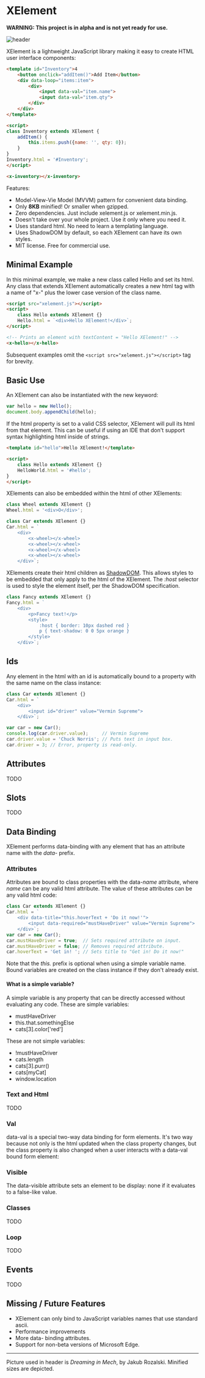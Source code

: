 # XElement

**WARNING: This project is in alpha and is not yet ready for use.**

![header](img/header.jpg)

XElement  is a lightweight JavaScript library making it easy to create HTML user interface components:

```html
<template id="Inventory">4
    <button onclick="addItem()">Add Item</button>
    <div data-loop="items:item">
        <div>
            <input data-val="item.name">
            <input data-val="item.qty">
        </div>
    </div>
</template>

<script>
class Inventory extends XElement {
    addItem() {
        this.items.push({name: '', qty: 0});
    }
}
Inventory.html = '#Inventory';
</script>

<x-inventory></x-inventory>
```

Features:

- Model-View-Vie Model (MVVM) pattern for convenient data binding.
- Only **8KB** minified!  Or smaller when gzipped.
- Zero dependencies.  Just include xelement.js or xelement.min.js.
- Doesn't take over your whole project.  Use it only where you need it.
- Uses standard html.  No need to learn a templating language.
- Uses ShadowDOM by default, so each XElement can have its own styles.
- MIT license.  Free for commercial use.

## Minimal Example

In this minimal example, we make a new class called Hello and set its html.  Any class that extends XElement automatically creates a new html tag with a name of "x-" plus the lower case version of the class name.

```html
<script src="xelement.js"></script>
<script>
	class Hello extends XElement {}
    Hello.html = `<div>Hello XElement!</div>`;
</script>

<!-- Prints an element with textContent = "Hello XElement!" -->
<x-hello></x-hello>
```

Subsequent examples omit the  ```<script src="xelement.js"></script>``` tag for brevity.
## Basic Use

An XElement can also be instantiated with the new keyword:

```javascript
var hello = new Hello();
document.body.appendChild(hello);
```

If the html property is set to a valid CSS selector, XElement will pull its html from that element.  This can be useful if using an IDE that don't support syntax highlighting html inside of strings.

```html
<template id="hello">Hello XElement!</template>

<script>
	class Hello extends XElement {}
    HelloWorld.html = '#hello';
}
</script>
```

XElements can also be embedded within the html of other XElements:

```javascript
class Wheel extends XElement {}
Wheel.html = '<div>O</div>';

class Car extends XElement {}
Car.html = `
	<div>
		<x-wheel></x-wheel>
        <x-wheel></x-wheel>
        <x-wheel></x-wheel>
        <x-wheel></x-wheel>
	</div>`;
```

XElements create their html children as [ShadowDOM](https://developer.mozilla.org/en-US/docs/Web/Web_Components/Using_shadow_DOM).  This allows styles to be embedded that only apply to the html of the XElement.  The *:host* selector is used to style the element itself, per the ShadowDOM specification.

```javascript
class Fancy extends XElement {}
Fancy.html = `
	<div>		
		<p>Fancy text!</p>
		<style>
			:host { border: 10px dashed red }
			p { text-shadow: 0 0 5px orange }
		</style>
	</div>`;
```

## Ids

Any element in the html with an id is automatically bound to a property with the same name on the class instance:

```javascript
class Car extends XElement {}
Car.html = `
	<div>
		<input id="driver" value="Vermin Supreme">
	</div>`;

var car = new Car();
console.log(car.driver.value);     // Vermin Supreme
car.driver.value = 'Chuck Norris'; // Puts text in input box.
car.driver = 3; // Error, property is read-only.
```

## Attributes

TODO

## Slots

TODO

## Data Binding

XElement performs data-binding with any element that has an attribute name with the *data-* prefix.

### Attributes

Attributes are bound to class properties with the data-*name* attribute, where *name* can be any valid html attribute.  The value of these attributes can be any valid html code:

```javascript
class Car extends XElement {}
Car.html = `
	<div data-title="this.hoverText + 'Do it now!'">
		<input data-required="mustHaveDriver" value="Vermin Supreme">
	</div>`;
var car = new Car();
car.mustHaveDriver = true;  // Sets required attribute on input.
car.mustHaveDriver = false; // Removes required attribute.
car.hoverText = 'Get in! '; // Sets title to "Get in! Do it now!"
```

Note that the *this.* prefix is optional when using a simple variable name.  Bound variables are created on the class instance if they don't already exist.

#### What is a simple variable?

A simple variable is any property that can be directly accessed without evaluating any code.  These are simple variables:

- mustHaveDriver
- this.that.somethingElse
- cats[3].color['red']

These are not simple variables:

- !mustHaveDriver
- cats.length
- cats[3].purr()
- cats[myCat]
- window.location

### Text and Html

TODO

### Val

data-val is a special two-way data binding for form elements.  It's two way because not only is the html updated when the class property changes, but the class property is also changed when a user interacts with a data-val bound form element:

### Visible

The data-visible attribute sets an element to be display: none if it evaluates to a false-like value.

### Classes

TODO

### Loop

TODO

## Events

TODO



## Missing / Future Features

- XElement can only bind to JavaScript variables names that use standard ascii.
- Performance improvements
- More data- binding attributes.
- Support for non-beta versions of Microsoft Edge.



---

Picture used in header is *Dreaming in Mech*, by Jakub Rozalski.  Minified sizes are depicted.

